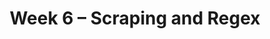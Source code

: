 ---
    title: Week 6 – Scraping and Regex
    weekNumber: 6
    days:
      - date: 2021-5-2
        events:
          "**LEC 15**{: .label .label-lecture } [Requests and Parsing HTML](resources/lectures/lec15/lec15.html)":
            "[Ch. 7.3](https://notes.dsc80.com/content/07/html.html)"
                
          "**Lab 5**{: .label .label-lab } **[Imputation (due 5/2)](https://github.com/dsc-courses/dsc80-2022-sp/blob/main/labs/05-imputation/lab.ipynb)**":
      - date: 2021-5-4
        events:
          "**LEC 16**{: .label .label-lecture } [Parsing, Regular Expressions](resources/lectures/lec16/lec16.html)":
            "[Ch. 7.3](https://notes.dsc80.com/content/07/html.html), [8.1](https://notes.dsc80.com/content/08/patterns.html)"
                
          "**DIS 5**{: .label .label-disc } **[Scraping (due 5/7)](https://github.com/dsc-courses/dsc80-2022-sp/tree/main/discussions/05-scraping)**":
      - date: 2021-5-6
        events:
          "**LEC 17**{: .label .label-lecture } [Regular Expressions](resources/lectures/lec17/lec17.html)":
            "[Ch. 8.1-8.2](https://notes.dsc80.com/content/08/introduction.html)"
                
---